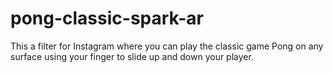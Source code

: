 # pong-classic-spark-ar
This a filter for Instagram where you can play the classic game Pong on any surface using your finger to slide up and down your  player.
